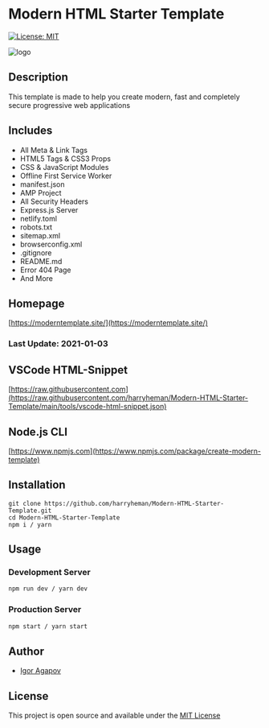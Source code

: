 # Modern HTML Starter Template

[![License: MIT](https://img.shields.io/badge/License-MIT-blue.svg)](https://opensource.org/licenses/MIT)

![logo](https://moderntemplate.site/img/logo.png)

## Description

This template is made to help you create modern, fast and completely secure progressive web applications

## Includes

- All Meta & Link Tags
- HTML5 Tags & CSS3 Props
- CSS & JavaScript Modules
- Offline First Service Worker
- manifest.json
- AMP Project
- All Security Headers
- Express.js Server
- netlify.toml
- robots.txt
- sitemap.xml
- browserconfig.xml
- .gitignore
- README.md
- Error 404 Page
- And More

## Homepage

[https://moderntemplate.site/](https://moderntemplate.site/)

### Last Update: 2021-01-03

## VSCode HTML-Snippet

[https://raw.githubusercontent.com](https://raw.githubusercontent.com/harryheman/Modern-HTML-Starter-Template/main/tools/vscode-html-snippet.json)

## Node.js CLI

[https://www.npmjs.com](https://www.npmjs.com/package/create-modern-template)

## Installation

```
git clone https://github.com/harryheman/Modern-HTML-Starter-Template.git
cd Modern-HTML-Starter-Template
npm i / yarn
```

## Usage

### Development Server

```bash
npm run dev / yarn dev
```

### Production Server

```bash
npm start / yarn start
```

## Author

- [Igor Agapov](https://github.com/harryheman)

## License

This project is open source and available under the [MIT License](LICENSE)
